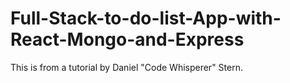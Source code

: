# Full-Stack-to-do-list-App-with-React-Mongo-and-Express
This is from a tutorial by Daniel "Code Whisperer" Stern.

